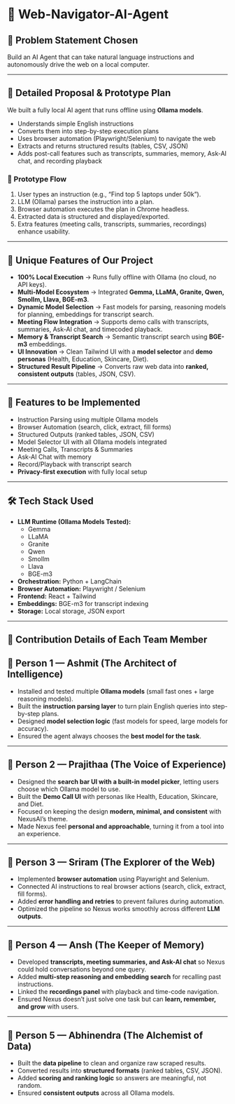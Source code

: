 # 🚀 Web-Navigator-AI-Agent

## 📌 Problem Statement Chosen
Build an AI Agent that can take natural language instructions and autonomously drive the web on a local computer.

---

## 📝 Detailed Proposal & Prototype Plan
We built a fully local AI agent that runs offline using **Ollama models**.

- Understands simple English instructions  
- Converts them into step-by-step execution plans  
- Uses browser automation (Playwright/Selenium) to navigate the web  
- Extracts and returns structured results (tables, CSV, JSON)  
- Adds post-call features such as transcripts, summaries, memory, Ask-AI chat, and recording playback  

### 🔄 Prototype Flow
1. User types an instruction (e.g., “Find top 5 laptops under 50k”).  
2. LLM (Ollama) parses the instruction into a plan.  
3. Browser automation executes the plan in Chrome headless.  
4. Extracted data is structured and displayed/exported.  
5. Extra features (meeting calls, transcripts, summaries, recordings) enhance usability.  

---

## 🌟 Unique Features of Our Project
- **100% Local Execution** → Runs fully offline with Ollama (no cloud, no API keys).  
- **Multi-Model Ecosystem** → Integrated **Gemma, LLaMA, Granite, Qwen, Smollm, Llava, BGE-m3**.  
- **Dynamic Model Selection** → Fast models for parsing, reasoning models for planning, embeddings for transcript search.  
- **Meeting Flow Integration** → Supports demo calls with transcripts, summaries, Ask-AI chat, and timecoded playback.  
- **Memory & Transcript Search** → Semantic transcript search using **BGE-m3** embeddings.  
- **UI Innovation** → Clean Tailwind UI with a **model selector** and **demo personas** (Health, Education, Skincare, Diet).  
- **Structured Result Pipeline** → Converts raw web data into **ranked, consistent outputs** (tables, JSON, CSV).  

---

## 🚀 Features to be Implemented
- Instruction Parsing using multiple Ollama models  
- Browser Automation (search, click, extract, fill forms)  
- Structured Outputs (ranked tables, JSON, CSV)  
- Model Selector UI with all Ollama models integrated  
- Meeting Calls, Transcripts & Summaries  
- Ask-AI Chat with memory  
- Record/Playback with transcript search  
- **Privacy-first execution** with fully local setup  

---

## 🛠 Tech Stack Used
- **LLM Runtime (Ollama Models Tested):**  
  - Gemma  
  - LLaMA  
  - Granite  
  - Qwen  
  - Smollm  
  - Llava  
  - BGE-m3  
- **Orchestration:** Python + LangChain  
- **Browser Automation:** Playwright / Selenium  
- **Frontend:** React + Tailwind  
- **Embeddings:** BGE-m3 for transcript indexing  
- **Storage:** Local storage, JSON export  

---

## 👥 Contribution Details of Each Team Member

## 👤 Person 1 — Ashmit (The Architect of Intelligence)  
- Installed and tested multiple **Ollama models** (small fast ones + large reasoning models).  
- Built the **instruction parsing layer** to turn plain English queries into step-by-step plans.  
- Designed **model selection logic** (fast models for speed, large models for accuracy).  
- Ensured the agent always chooses the **best model for the task**.  

---

## 👤 Person 2 — Prajithaa (The Voice of Experience)  
- Designed the **search bar UI with a built-in model picker**, letting users choose which Ollama model to use.  
- Built the **Demo Call UI** with personas like Health, Education, Skincare, and Diet.  
- Focused on keeping the design **modern, minimal, and consistent** with NexusAI’s theme.  
- Made Nexus feel **personal and approachable**, turning it from a tool into an experience.  

---

## 👤 Person 3 — Sriram (The Explorer of the Web)  
- Implemented **browser automation** using Playwright and Selenium.  
- Connected AI instructions to real browser actions (search, click, extract, fill forms).  
- Added **error handling and retries** to prevent failures during automation.  
- Optimized the pipeline so Nexus works smoothly across different **LLM outputs**.  

---

## 👤 Person 4 — Ansh (The Keeper of Memory)  
- Developed **transcripts, meeting summaries, and Ask-AI chat** so Nexus could hold conversations beyond one query.  
- Added **multi-step reasoning and embedding search** for recalling past instructions.  
- Linked the **recordings panel** with playback and time-code navigation.  
- Ensured Nexus doesn’t just solve one task but can **learn, remember, and grow** with users.  

---

## 👤 Person 5 — Abhinendra (The Alchemist of Data)  
- Built the **data pipeline** to clean and organize raw scraped results.  
- Converted results into **structured formats** (ranked tables, CSV, JSON).  
- Added **scoring and ranking logic** so answers are meaningful, not random.  
- Ensured **consistent outputs** across all Ollama models.  

